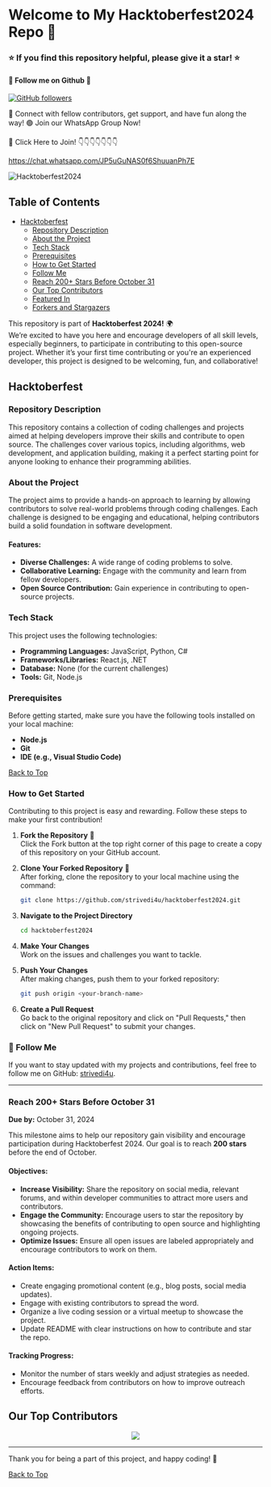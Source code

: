 # Welcome to My Hacktoberfest2024 Repo 🎉

### ⭐ If you find this repository helpful, please give it a star! ⭐

#### 🎯 Follow me on Github 🎯
[![GitHub followers](https://img.shields.io/github/followers/strivedi4u.svg?style=social&label=Follow)](https://github.com/strivedi4u?tab=followers)

🎯 Connect with fellow contributors, get support, and have fun along the way!
🟢 Join our WhatsApp Group Now!

🔗 Click Here to Join!  👇👇👇👇👇👇👇

https://chat.whatsapp.com/JP5uGuNAS0f6ShuuanPh7E

![Hacktoberfest2024](https://github.com/user-attachments/assets/e1f0f8b0-146f-4c0b-9ee0-51cc9f0c99b4)

## Table of Contents
- [Hacktoberfest](#hacktoberfest)
  - [Repository Description](#repository-description)
  - [About the Project](#about-the-project)
  - [Tech Stack](#tech-stack)
  - [Prerequisites](#prerequisites)
  - [How to Get Started](#how-to-get-started)
  - [Follow Me](#follow-me)
  - [Reach 200+ Stars Before October 31](#reach-200-stars-before-october-31)
  - [Our Top Contributors](#our-top-contributors)
  - [Featured In](#featured-in)
  - [Forkers and Stargazers](#forkers-and-stargazers)

This repository is part of **Hacktoberfest 2024!** 🌍  
We’re excited to have you here and encourage developers of all skill levels, especially beginners, to participate in contributing to this open-source project. Whether it’s your first time contributing or you're an experienced developer, this project is designed to be welcoming, fun, and collaborative!

## Hacktoberfest

### Repository Description
This repository contains a collection of coding challenges and projects aimed at helping developers improve their skills and contribute to open source. The challenges cover various topics, including algorithms, web development, and application building, making it a perfect starting point for anyone looking to enhance their programming abilities. 

### About the Project
The project aims to provide a hands-on approach to learning by allowing contributors to solve real-world problems through coding challenges. Each challenge is designed to be engaging and educational, helping contributors build a solid foundation in software development.

#### Features:
- **Diverse Challenges:** A wide range of coding problems to solve.
- **Collaborative Learning:** Engage with the community and learn from fellow developers.
- **Open Source Contribution:** Gain experience in contributing to open-source projects.

### Tech Stack
This project uses the following technologies:

- **Programming Languages:** JavaScript, Python, C#
- **Frameworks/Libraries:** React.js, .NET
- **Database:** None (for the current challenges)
- **Tools:** Git, Node.js

### Prerequisites
Before getting started, make sure you have the following tools installed on your local machine:

- **Node.js**
- **Git**
- **IDE (e.g., Visual Studio Code)**

[Back to Top](#table-of-contents)

### How to Get Started
Contributing to this project is easy and rewarding. Follow these steps to make your first contribution!

1. **Fork the Repository** 🍴  
   Click the Fork button at the top right corner of this page to create a copy of this repository on your GitHub account.

2. **Clone Your Forked Repository** 📂  
   After forking, clone the repository to your local machine using the command:

   ```bash
   git clone https://github.com/strivedi4u/hacktoberfest2024.git

3. **Navigate to the Project Directory**  
   ```bash
   cd hacktoberfest2024
   ```

4. **Make Your Changes**  
   Work on the issues and challenges you want to tackle.

5. **Push Your Changes**  
   After making changes, push them to your forked repository:

   ```bash
   git push origin <your-branch-name>
   ```

6. **Create a Pull Request**  
   Go back to the original repository and click on "Pull Requests," then click on "New Pull Request" to submit your changes.

### 🎉 Follow Me
If you want to stay updated with my projects and contributions, feel free to follow me on GitHub: [strivedi4u](https://github.com/strivedi4u/).

---

### Reach 200+ Stars Before October 31
**Due by:** October 31, 2024

This milestone aims to help our repository gain visibility and encourage participation during Hacktoberfest 2024. Our goal is to reach **200 stars** before the end of October.

#### Objectives:
- **Increase Visibility:** Share the repository on social media, relevant forums, and within developer communities to attract more users and contributors.
- **Engage the Community:** Encourage users to star the repository by showcasing the benefits of contributing to open source and highlighting ongoing projects.
- **Optimize Issues:** Ensure all open issues are labeled appropriately and encourage contributors to work on them.

#### Action Items:
- Create engaging promotional content (e.g., blog posts, social media updates).
- Engage with existing contributors to spread the word.
- Organize a live coding session or a virtual meetup to showcase the project.
- Update README with clear instructions on how to contribute and star the repo.

#### Tracking Progress:
- Monitor the number of stars weekly and adjust strategies as needed.
- Encourage feedback from contributors on how to improve outreach efforts.

## Our Top Contributors 

<p align="center"><a href="https://github.com/strivedi4u/Hacktoberfest2024/graphs/contributors">
  <img src="https://contrib.rocks/image?repo=strivedi4u/Hacktoberfest2024" max={1000} columns={100} anon={1}/>
</a></p>

---


Thank you for being a part of this project, and happy coding! 🚀

[Back to Top](#table-of-contents)

